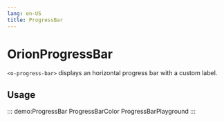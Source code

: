 ```yaml
---
lang: en-US
title: ProgressBar
---
```


# OrionProgressBar

`<o-progress-bar>` displays an horizontal progress bar with a custom label.

## Usage

::: demo:ProgressBar
ProgressBarColor
ProgressBarPlayground
:::

<attribute-table/>
